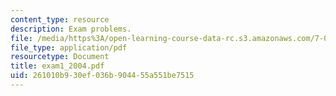```yaml
---
content_type: resource
description: Exam problems.
file: /media/https%3A/open-learning-course-data-rc.s3.amazonaws.com/7-03-genetics-fall-2004/261010b930ef036b904455a551be7515_exam1_2004.pdf
file_type: application/pdf
resourcetype: Document
title: exam1_2004.pdf
uid: 261010b9-30ef-036b-9044-55a551be7515
---
```

